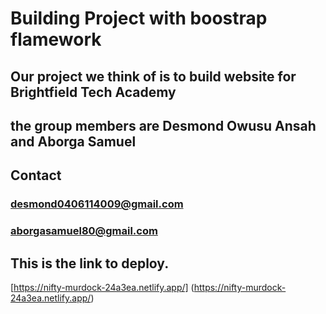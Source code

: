 # Building Project with boostrap flamework
## Our project we think of is to build website for Brightfield Tech Academy
## the group members are Desmond Owusu Ansah and Aborga Samuel
## Contact
### desmond0406114009@gmail.com
### aborgasamuel80@gmail.com 
## This is the link to deploy.
[https://nifty-murdock-24a3ea.netlify.app/] (https://nifty-murdock-24a3ea.netlify.app/)  